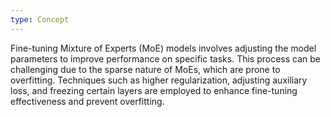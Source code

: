 ```yaml
---
type: Concept
---
```


Fine-tuning Mixture of Experts (MoE) models involves adjusting the model parameters to improve performance on specific tasks. This process can be challenging due to the sparse nature of MoEs, which are prone to overfitting. Techniques such as higher regularization, adjusting auxiliary loss, and freezing certain layers are employed to enhance fine-tuning effectiveness and prevent overfitting.